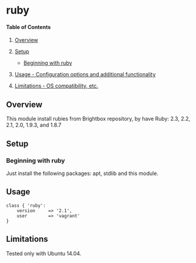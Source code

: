 
# ruby

#### Table of Contents

1. [Overview](#overview)

2. [Setup](#setup)
    * [Beginning with ruby](#beginning-with-ruby)
3. [Usage - Configuration options and additional functionality](#usage)
4. [Limitations - OS compatibility, etc.](#limitations)

## Overview
This module install rubies from Brightbox repository, by have Ruby: 2.3, 2.2, 2.1, 2.0, 1.9.3, and 1.8.7

## Setup

### Beginning with ruby
Just install the following packages: apt, stdlib and this module.

## Usage

```puppet
class { 'ruby':
	version		=> '2.1',
	user		=> 'vagrant'
}
```

## Limitations

Tested only with Ubuntu 14.04.

